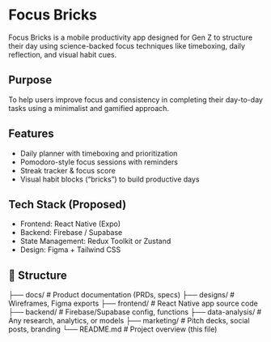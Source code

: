 # Focus Bricks

Focus Bricks is a mobile productivity app designed for Gen Z to structure their day using science-backed focus techniques like timeboxing, daily reflection, and visual habit cues.  

## Purpose  
To help users improve focus and consistency in completing their day-to-day tasks using a minimalist and gamified approach.

## Features
- Daily planner with timeboxing and prioritization
- Pomodoro-style focus sessions with reminders
- Streak tracker & focus score
- Visual habit blocks (“bricks”) to build productive days

## Tech Stack (Proposed)
- Frontend: React Native (Expo)
- Backend: Firebase / Supabase
- State Management: Redux Toolkit or Zustand
- Design: Figma + Tailwind CSS

## 📁 Structure

├── docs/ # Product documentation (PRDs, specs)
├── designs/ # Wireframes, Figma exports
├── frontend/ # React Native app source code
├── backend/ # Firebase/Supabase config, functions
├── data-analysis/ # Any research, analytics, or models
├── marketing/ # Pitch decks, social posts, branding
└── README.md # Project overview (this file)
